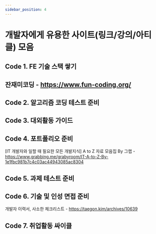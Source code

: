 ```yaml
---
sidebar_position: 4
---
```


# 개발자에게 유용한 사이트(링크/강의/아티클) 모음

<head>
  <meta name="keywords" content="개발자에게 유용한 사이트,개발자에게 유용한 링크,개발자에게 유용한 강의,개발자에게 유용한 아티클, 기술블로그"/>
</head>

## Code 1. FE 기술 스택 쌓기 

잔재미코딩 - https://www.fun-coding.org/
- 

## Code 2. 알고리즘 코딩 테스트 준비 

## Code 3. 대외활동 가이드 

## Code 4. 포트폴리오 준비 

[IT 개발자와 일할 때 필요한 모든 개발지식] A to Z 자료 모음집 By 그랩 - https://www.grabbing.me/grabyroom/IT-A-to-Z-By-1e1fbc981b7c4c03ac44943085ac8304

## Code 5. 과제 테스트 준비 

## Code 6. 기술 및 인성 면접 준비 

개발자 이력서, 사소한 체크리스트 - https://taegon.kim/archives/10639

## Code 7. 취업활동 싸이클 
